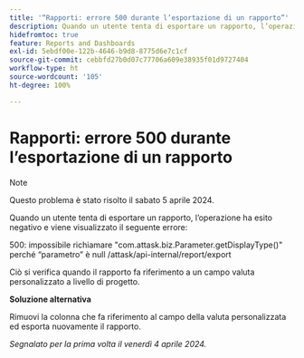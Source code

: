 ```yaml
---
title: '“Rapporti: errore 500 durante l’esportazione di un rapporto”'
description: Quando un utente tenta di esportare un rapporto, l’operazione ha esito negativo e viene visualizzato un messaggio di errore. È disponibile una soluzione alternativa.
hidefromtoc: true
feature: Reports and Dashboards
exl-id: 5ebdf00e-122b-4646-b9d8-8775d6e7c1cf
source-git-commit: cebbfd27b0d07c77706a609e38935f01d9727404
workflow-type: ht
source-wordcount: '105'
ht-degree: 100%

---
```


# Rapporti: errore 500 durante l’esportazione di un rapporto

>[!NOTE]
>
>Questo problema è stato risolto il sabato 5 aprile 2024.

Quando un utente tenta di esportare un rapporto, l’operazione ha esito negativo e viene visualizzato il seguente errore:

500: impossibile richiamare &quot;com.attask.biz.Parameter.getDisplayType()&quot; perché “parametro” è null /attask/api-internal/report/export

Ciò si verifica quando il rapporto fa riferimento a un campo valuta personalizzato a livello di progetto.

**Soluzione alternativa**

Rimuovi la colonna che fa riferimento al campo della valuta personalizzata ed esporta nuovamente il rapporto.

_Segnalato per la prima volta il venerdì 4 aprile 2024._
